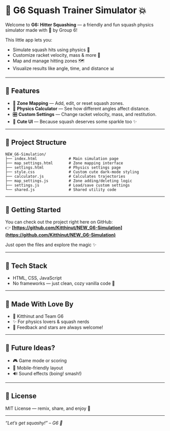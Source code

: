 # 🎾 G6 Squash Trainer Simulator 💥

Welcome to **G6: Hitter Squashing** — a friendly and fun squash physics simulator made with 💖 by Group 6!

This little app lets you:
- Simulate squash hits using physics 🎯  
- Customize racket velocity, mass & more 🧪  
- Map and manage hitting zones 🗺️  
- Visualize results like angle, time, and distance 📊  

---

## 🌟 Features

- 📌 **Zone Mapping** — Add, edit, or reset squash zones.  
- 🧮 **Physics Calculator** — See how different angles affect distance.  
- 🎛️ **Custom Settings** — Change racket velocity, mass, and restitution.  
- 💅 **Cute UI** — Because squash deserves some sparkle too ✨  

---

## 📂 Project Structure

```
NEW_G6-Simulation/
├── index.html              # Main simulation page
├── map_settings.html       # Zone mapping interface
├── settings.html           # Physics settings page
├── style.css               # Custom cute dark-mode styling
├── calculator.js           # Calculates trajectories
├── map_settings.js         # Zone adding/deleting logic
├── settings.js             # Load/save custom settings
└── shared.js               # Shared utility code
```

---

## 🚀 Getting Started

You can check out the project right here on GitHub:  
👉 **[https://github.com/Kitthinut/NEW_G6-Simulation](https://github.com/Kitthinut/NEW_G6-Simulation)**

Just open the files and explore the magic ✨

---

## 🧠 Tech Stack

- HTML, CSS, JavaScript  
- No frameworks — just clean, cozy vanilla code 🍦

---

## 🙌 Made With Love By

- 🧠 Kitthinut and Team G6  
- ✨ For physics lovers & squash nerds  
- 💬 Feedback and stars are always welcome!

---

## 🐣 Future Ideas?

- 🎮 Game mode or scoring  
- 📱 Mobile-friendly layout  
- 🔊 Sound effects (boing! smash!)

---

## 🐾 License

MIT License — remix, share, and enjoy 💜

---

_“Let’s get squashy!” – G6 🫶_
